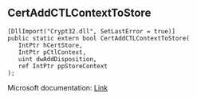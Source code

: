 ## CertAddCTLContextToStore

```
[DllImport("Crypt32.dll", SetLastError = true)]
public static extern bool CertAddCTLContextToStore(
   IntPtr hCertStore,
   IntPtr pCtlContext,
   uint dwAddDisposition,
   ref IntPtr ppStoreContext
);
```

Microsoft documentation: [Link](https://docs.microsoft.com/en-us/windows/win32/api/wincrypt/nf-wincrypt-certaddctlcontexttostore)

